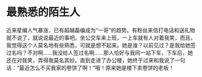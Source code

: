 # 最熟悉的陌生人

近来星编人气暴涨，已有超越磊编成为“一哥”的趋势。有粉丝来信打电话和送礼物就不说了，就说说最近的事吧。坐公交车来上班，一上车就有人对着我笑，而且，我觉得这个人莫名地有些熟悉，可就是想不起来。她是谁？以前见过？是我给她签过名吗？不对啊……我没给人签过名啊……那人恰好与我同一站下车，下车后，她还在对我笑，弄得我莫名其妙。直到走进了办公楼，她终于过来和我说了一句话：“最近怎么不买我家的卷饼了啊！”哦！原来她是楼下卖卷饼的老板！